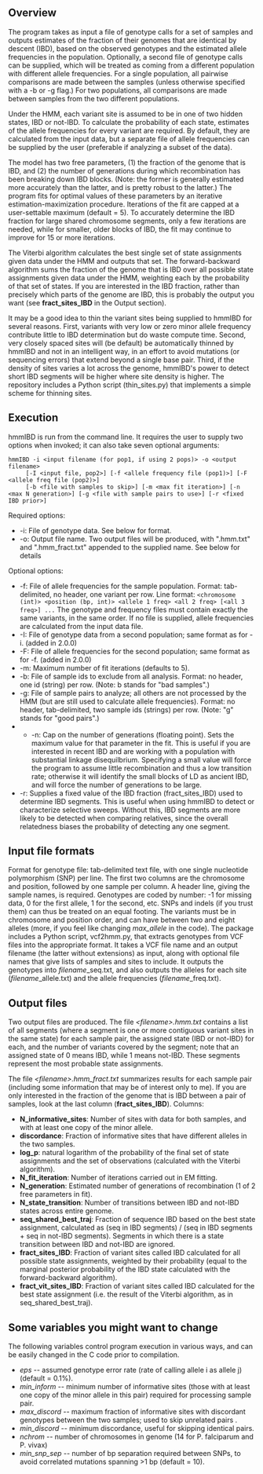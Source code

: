 ## Overview
The program takes as input a file of genotype calls for a set of samples and outputs estimates of the fraction of their genomes that are identical by descent (IBD), based on the observed genotypes and the estimated allele frequencies in the population. Optionally, a second file of genotype calls can be supplied, which will be treated as coming from a different population with different allele frequencies. For a single population, all pairwise comparisons are made between the samples (unless otherwise specified with a -b or -g flag.) For two populations, all comparisons are made between samples from the two different populations. 

Under the HMM, each variant site is assumed to be in one of two hidden states, IBD or not-IBD.  To calculate the probability of each state, estimates of the allele frequencies for every variant are required.  By default, they are calculated from the input data, but a separate file of allele frequencies can be supplied by the user (preferable if analyzing a subset of the data).

The model has two free parameters, (1) the fraction of the genome that is IBD, and (2) the number of generations during which recombination has been breaking down IBD blocks. (Note: the former is generally estimated more accurately than the latter, and is pretty robust to the latter.) The program fits for optimal values of these parameters by an iterative estimation-maximization procedure. Iterations of the fit are capped at a user-settable maximum (default = 5). To accurately determine the IBD fraction for large shared chromosome segments, only a few iterations are needed, while for smaller, older blocks of IBD, the fit may continue to improve for 15 or more iterations.

The Viterbi algorithm calculates the best single set of state assignments given data under the HMM and outputs that set. The forward-backward algorithm sums the fraction of the genome that is IBD over all possible state assignments given data under the HMM, weighting each by the probability of that set of states. If you are interested in the IBD fraction, rather than precisely which parts of the genome are IBD, this is probably the output you want (see **fract_sites_IBD** in the Output section).

It may be a good idea to thin the variant sites being supplied to hmmIBD for several reasons. First, variants with very low or zero minor allele frequency contribute little to IBD determination but do waste compute time. Second, very closely spaced sites will (be default) be automatically thinned by hmmIBD and not in an intelligent way, in an effort to avoid mutations (or sequencing errors) that extend beyond a single base pair. Third, if the density of sites varies a lot across the genome, hmmIBD's power to detect short IBD segments will be higher where site density is higher. The repository includes a Python script (thin_sites.py) that implements a simple scheme for thinning sites.

## Execution

hmmIBD is run from the command line. It requires the user to supply two options when invoked; it can also take seven optional arguments:

```
hmmIBD -i <input filename (for pop1, if using 2 pops)> -o <output filename> 
     [-I <input file, pop2>] [-f <allele frequency file (pop1)>] [-F <allele freq file (pop2)>]
     [-b <file with samples to skip>] [-m <max fit iteration>] [-n <max N generation>] [-g <file with sample pairs to use>] [-r <fixed IBD prior>]
```
Required options:
- -i: File of genotype data. See below for format.
- -o: Output file name. Two output files will be produced, with ".hmm.txt" 
      and ".hmm_fract.txt" appended to the supplied name. See below for details

Optional options:
- -f: File of allele frequencies for the sample population. Format: tab-delimited, no header, one variant per row. Line format: `<chromosome (int)> <position (bp, int)> <allele 1 freq> <all 2 freq> [<all 3 freq>] ...` The genotype and frequency files must contain exactly the same variants, in the same order. If no file is supplied, allele frequencies are calculated from the input data file.
- -I: File of genotype data from a second population; same format as for -i. (added in 2.0.0)
- -F: File of allele frequencies for the second population; same format as for -f. (added in 2.0.0)
- -m: Maximum number of fit iterations (defaults to 5).
- -b: File of sample ids to exclude from all analysis. Format: no header, one id (string) per row. (Note: b stands for "bad samples".)
- -g: File of sample pairs to analyze; all others are not processed by the HMM 	(but are still used to calculate allele frequencies). Format: no header,	tab-delimited, two sample ids (strings) per row. (Note: "g" stands for 	"good pairs".)
- - -n: Cap on the number of generations (floating point). Sets the maximum value for that parameter in the fit. This is useful if you are interested in recent IBD and are working with a population with substantial linkage disequilbrium. Specifying a small value will force the program to assume little recombination and thus a low transition rate; otherwise it will identify the small blocks of LD as ancient IBD, and will force the number of generations to be large.
- -r: Supplies a fixed value of the IBD fraction (fract_sites_IBD) used to determine IBD segments. This is useful when using hmmIBD to detect or characterize selective sweeps. Without this, IBD segments are more likely to be detected when comparing relatives, since the overall relatedness biases the probability of detecting any one segment.  

## Input file formats

Format for genotype file: tab-delimited text file, with one single nucleotide polymorphism (SNP) per line. The first two columns are the chromosome and position, followed by one sample per column. A header line, giving the sample names, is required. Genotypes are coded by number: -1 for missing data, 0 for the first allele, 1 for the second, etc. SNPs and indels (if you trust them) can thus be treated on an equal footing. The variants must be in chromosome and position order, and can have between two and eight alleles (more, if you feel like changing *max_allele* in the code). The package includes a Python script, vcf2hmm.py, that extracts genotypes from VCF files into the appropriate format. It takes a VCF file name and an output filename (the latter without extensions) as input, along with optional file names that give lists of samples and sites to include. It outputs the genotypes into *filename*_seq.txt, and also outputs the alleles for each site (*filename*_allele.txt) and the allele frequencies (*filename*_freq.txt).

## Output files

Two output files are produced. The file *\<filename\>.hmm.txt* contains a list of all segments (where a segment is one or more contiguous variant sites in the same state) for each sample pair, the assigned state (IBD or not-IBD) for each, and the number of variants covered by the segment; note that an assigned state of 0 means IBD, while 1 means not-IBD. These segments represent the most probable state assignments.

The file *\<filename\>.hmm_fract.txt* summarizes results for each sample pair (including some information that may be of interest only to me). If you are only interested in the fraction of the genome that is IBD between a pair of samples, look at the last column (**fract_sites_IBD**). Columns:

- **N_informative_sites**: Number of sites with data for both samples, and with at least one copy of the minor allele.
- **discordance**: Fraction of informative sites that have different alleles in the two samples.
- **log_p**: natural logarithm of the probability of the final set of state assignments and the set of observations (calculated with the Viterbi algorithm).
- **N_fit_iteration**: Number of iterations carried out in EM fitting. 
- **N_generation**: Estimated number of generations of recombination (1 of 2 free parameters in fit).
- **N_state_transition**: Number of transitions between IBD and not-IBD states across entire genome.
- **seq_shared_best_traj**: Fraction of sequence IBD based on the best state assignment, calculated as (seq in IBD segments) / (seq in IBD segments + seq in not-IBD segments). Segments in which there is a state transition between IBD and not-IBD are ignored. 
- **fract_sites_IBD**: Fraction of variant sites called IBD calculated for all possible state assignments, weighted by their probability (equal to the marginal posterior probability of the IBD state calculated with the forward-backward algorithm).
- **fract_vit_sites_IBD**: Fraction of variant sites called IBD calculated for the best state assignment (i.e. the result of the Viterbi algorithm, as in seq_shared_best_traj).


## Some variables you might want to change

The following variables control program execution in various ways, and can be easily changed in the C code prior to compilation. 

- *eps* -- assumed genotype error rate (rate of calling allele i as allele j) (default = 0.1%).
- *min_inform* -- minimum number of informative sites (those with at least one copy of the minor allele in this pair) required for processing sample pair.
- *max_discord* -- maximum fraction of informative sites with discordant genotypes between the two samples; used to skip unrelated pairs .
- *min_discord* -- minimum discordance, useful for skipping identical pairs.
- *nchrom* -- number of chromosomes in genome (14 for P. falciparum and P. vivax)
- *min_snp_sep* -- number of bp separation required between SNPs, to avoid correlated mutations spanning >1 bp (default = 10).
